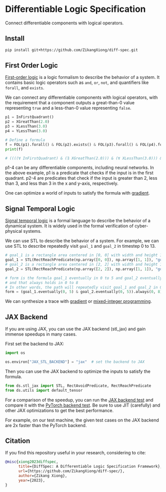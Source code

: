 # Differentiable Logic Specification

Connect differentiable components with logical operators.

## Install

```bash
pip install git+https://github.com/ZikangXiong/diff-spec.git
```

## First Order Logic

[First-order logic](https://en.wikipedia.org/wiki/First-order_logic) is a logic formalism to describe the behavior of a
system. It contains basic logic operators such as `and`, `or`, `not`, and quantifiers like `forall`, and `exists`.

We can connect any differentiable components with logical operators, with the requirement that a component outputs a
great-than-0 value representing
`true` and a less-than-0 value representing `false`.

```python
p1 = InFirstQuadrant()
p2 = XGreatThan(2.0)
p3 = XLessThan(3.0)
p4 = YLessThan(3.0)

# Define a formula
f = FOL(p1).forall() & FOL(p2).exists() & FOL(p3).forall() & FOL(p4).forall()
print(f)

# ((((∀ InFirstQuadrant) & (∃ XGreatThan(2.0))) & (∀ XLessThan(3.0))) & (∀ YLessThan(3.0)))
```

p1-4 can be any differentiable components, including neural networks. In the above example, p1 is a predicate that
checks if the input is in the first quadrant. p2-4 are predicates that check if the input is greater than 2, less than
3, and less than 3 in the x and y-axis, respectively.

One can optimize a world of inputs to satisfy the formula with [gradient](examples/fol/differentiability.py).

## Signal Temporal Logic

[Signal temporal logic](https://people.eecs.berkeley.edu/~sseshia/fmee/lectures/EECS294-98_Spring2014_STL_Lecture.pdf)
is a formal language to describe the behavior of a dynamical system. It is widely used in the formal verification of
cyber-physical systems.

We can use STL to describe the behavior of a system. For example, we can use STL to describe repeatedly visit `goal_1`
and `goal_2` in timestep 0 to 13.

```python
# goal_1 is a rectangle area centered in [0, 0] with width and height 1
goal_1 = STL(RectReachPredicate(np.array([0, 0]), np.array([1, 1]), "goal_1"))
# goal_2 is a rectangle area centered in [2, 2] with width and height 1
goal_2 = STL(RectReachPredicate(np.array([2, 2]), np.array([1, 1]), "goal_2"))

# form is the formula goal_1 eventually in 0 to 5 and goal_2 eventually in 0 to 5
# and that always holds in 0 to 8
# In other words, the path will repeatedly visit goal_1 and goal_2 in 0 to 13
form = (goal_1.eventually(0, 5) & goal_2.eventually(0, 5)).always(0, 8)
```

We can synthesize a trace with [gradient](examples/stl/differentiability.py)
or [mixed-integer programming](examples/stl/solver.py).

<!-- ## Probability Temporal Logic (Ongoing)
Probability temporal logic is an ongoing work integrating probability and random variables into temporal logic. It is useful in robot planning and control, reinforcement learning, and formal verification. -->

## JAX Backend

If you are using JAX, you can use the JAX backend (stl_jax) and gain immense speedups in many cases.

First set the backend to JAX:

```python
import os

os.environ["JAX_STL_BACKEND"] = "jax"  # set the backend to JAX
```

Then you can use the JAX backend to optimize the inputs to satisfy the formula.

```python
from ds.stl_jax import STL, RectAvoidPredicate, RectReachPredicate
from ds.utils import default_tensor
```

For a comparison of the speedup, you can run the [JAX backend test](tests/test_stl_jax.py) and compare it with
the [PyTorch backend test](tests/test_stl.py).
Be sure to use JIT (carefully) and other JAX optimizations to get the best performance.

For example, on our test machine, the given test cases on the JAX backend are 2x faster than the PyTorch backend.

## Citation

If you find this repository useful in your research, considering to cite:

```bibtex
@misc{xiong2023diffspec,
      title={DiffSpec: A Differentiable Logic Specification Framework},
      url={https://github.com/ZikangXiong/diff-spec/},
      author={Zikang Xiong},
      year={2023},
}
```
